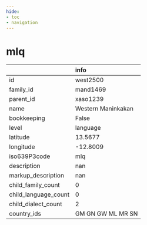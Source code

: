 ```yaml
---
hide:
- toc
- navigation
---
```

# mlq
|                      | info               |
|:---------------------|:-------------------|
| id                   | west2500           |
| family_id            | mand1469           |
| parent_id            | xaso1239           |
| name                 | Western Maninkakan |
| bookkeeping          | False              |
| level                | language           |
| latitude             | 13.5677            |
| longitude            | -12.8009           |
| iso639P3code         | mlq                |
| description          | nan                |
| markup_description   | nan                |
| child_family_count   | 0                  |
| child_language_count | 0                  |
| child_dialect_count  | 2                  |
| country_ids          | GM GN GW ML MR SN  |